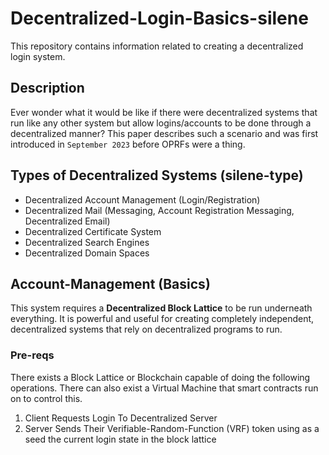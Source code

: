 # Decentralized-Login-Basics-silene
This repository contains information related to creating a decentralized login system.

## Description

Ever wonder what it would be like if there were decentralized systems that run like any other system but allow logins/accounts to be done through a decentralized manner? This paper describes such a scenario and was first introduced in `September 2023` before OPRFs were a thing.

## Types of Decentralized Systems (silene-type)

* Decentralized Account Management (Login/Registration)
* Decentralized Mail (Messaging, Account Registration Messaging, Decentralized Email)
* Decentralized Certificate System
* Decentralized Search Engines
* Decentralized Domain Spaces

## Account-Management (Basics)

This system requires a **Decentralized Block Lattice** to be run underneath everything. It is powerful and useful for creating completely independent, decentralized systems that rely on decentralized programs to run.

### Pre-reqs

There exists a Block Lattice or Blockchain capable of doing the following operations. There can also exist a Virtual Machine that smart contracts run on to control this.

1. Client Requests Login To Decentralized Server
2. Server Sends Their Verifiable-Random-Function (VRF) token using as a seed the current login state in the block lattice
